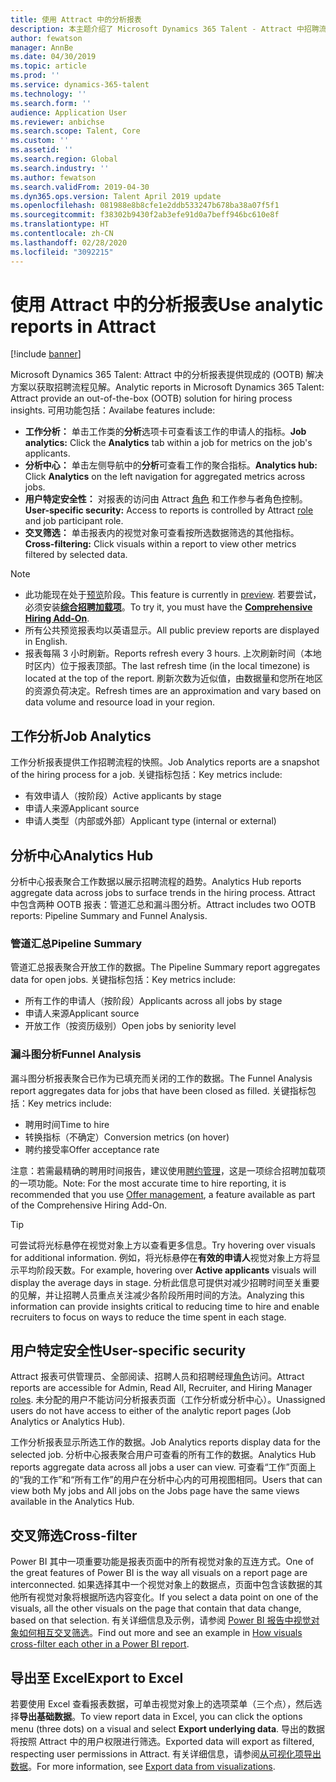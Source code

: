```yaml
---
title: 使用 Attract 中的分析报表
description: 本主题介绍了 Microsoft Dynamics 365 Talent - Attract 中招聘流程见解的分析报表
author: fewatson
manager: AnnBe
ms.date: 04/30/2019
ms.topic: article
ms.prod: ''
ms.service: dynamics-365-talent
ms.technology: ''
ms.search.form: ''
audience: Application User
ms.reviewer: anbichse
ms.search.scope: Talent, Core
ms.custom: ''
ms.assetid: ''
ms.search.region: Global
ms.search.industry: ''
ms.author: fewatson
ms.search.validFrom: 2019-04-30
ms.dyn365.ops.version: Talent April 2019 update
ms.openlocfilehash: 081988e8b8cfe1e2ddb533247b678ba38a07f5f1
ms.sourcegitcommit: f38302b9430f2ab3efe91d0a7beff946bc610e8f
ms.translationtype: HT
ms.contentlocale: zh-CN
ms.lasthandoff: 02/28/2020
ms.locfileid: "3092215"
---
```

# <a name="use-analytic-reports-in-attract"></a><span data-ttu-id="df49c-103">使用 Attract 中的分析报表</span><span class="sxs-lookup"><span data-stu-id="df49c-103">Use analytic reports in Attract</span></span>

[!include [banner](includes/banner.md)]

<span data-ttu-id="df49c-104">Microsoft Dynamics 365 Talent: Attract 中的分析报表提供现成的 (OOTB) 解决方案以获取招聘流程见解。</span><span class="sxs-lookup"><span data-stu-id="df49c-104">Analytic reports in Microsoft Dynamics 365 Talent: Attract provide an out-of-the-box (OOTB) solution for hiring process insights.</span></span> <span data-ttu-id="df49c-105">可用功能包括：</span><span class="sxs-lookup"><span data-stu-id="df49c-105">Availabe features include:</span></span>

- <span data-ttu-id="df49c-106">**工作分析：** 单击工作类的**分析**选项卡可查看该工作的申请人的指标。</span><span class="sxs-lookup"><span data-stu-id="df49c-106">**Job analytics:** Click the **Analytics** tab within a job for metrics on the job's applicants.</span></span>
- <span data-ttu-id="df49c-107">**分析中心：** 单击左侧导航中的**分析**可查看工作的聚合指标。</span><span class="sxs-lookup"><span data-stu-id="df49c-107">**Analytics hub:** Click **Analytics** on the left navigation for aggregated metrics across jobs.</span></span>
- <span data-ttu-id="df49c-108">**用户特定安全性：** 对报表的访问由 Attract [角色](security-attract.md) 和工作参与者角色控制。</span><span class="sxs-lookup"><span data-stu-id="df49c-108">**User-specific security:** Access to reports is controlled by Attract [role](security-attract.md) and job participant role.</span></span>
- <span data-ttu-id="df49c-109">**交叉筛选：** 单击报表内的视觉对象可查看按所选数据筛选的其他指标。</span><span class="sxs-lookup"><span data-stu-id="df49c-109">**Cross-filtering:** Click visuals within a report to view other metrics filtered by selected data.</span></span>

>[!NOTE] 
>- <span data-ttu-id="df49c-110">此功能现在处于[预览](access-preview-feature.md)阶段。</span><span class="sxs-lookup"><span data-stu-id="df49c-110">This feature is currently in [preview](access-preview-feature.md).</span></span> <span data-ttu-id="df49c-111">若要尝试，必须安装[**综合招聘加载项**](attract-comprehensive-hiring.md)。</span><span class="sxs-lookup"><span data-stu-id="df49c-111">To try it, you must have the [**Comprehensive Hiring Add-On**](attract-comprehensive-hiring.md).</span></span>
>- <span data-ttu-id="df49c-112">所有公共预览报表均以英语显示。</span><span class="sxs-lookup"><span data-stu-id="df49c-112">All public preview reports are displayed in English.</span></span>
>- <span data-ttu-id="df49c-113">报表每隔 3 小时刷新。</span><span class="sxs-lookup"><span data-stu-id="df49c-113">Reports refresh every 3 hours.</span></span> <span data-ttu-id="df49c-114">上次刷新时间（本地时区内）位于报表顶部。</span><span class="sxs-lookup"><span data-stu-id="df49c-114">The last refresh time (in the local timezone) is located at the top of the report.</span></span> <span data-ttu-id="df49c-115">刷新次数为近似值，由数据量和您所在地区的资源负荷决定。</span><span class="sxs-lookup"><span data-stu-id="df49c-115">Refresh times are an approximation and vary based on data volume and resource load in your region.</span></span>

## <a name="job-analytics"></a><span data-ttu-id="df49c-116">工作分析</span><span class="sxs-lookup"><span data-stu-id="df49c-116">Job Analytics</span></span>

<span data-ttu-id="df49c-117">工作分析报表提供工作招聘流程的快照。</span><span class="sxs-lookup"><span data-stu-id="df49c-117">Job Analytics reports are a snapshot of the hiring process for a job.</span></span>  <span data-ttu-id="df49c-118">关键指标包括：</span><span class="sxs-lookup"><span data-stu-id="df49c-118">Key metrics include:</span></span>

- <span data-ttu-id="df49c-119">有效申请人（按阶段）</span><span class="sxs-lookup"><span data-stu-id="df49c-119">Active applicants by stage</span></span>
- <span data-ttu-id="df49c-120">申请人来源</span><span class="sxs-lookup"><span data-stu-id="df49c-120">Applicant source</span></span>
- <span data-ttu-id="df49c-121">申请人类型（内部或外部）</span><span class="sxs-lookup"><span data-stu-id="df49c-121">Applicant type (internal or external)</span></span>

## <a name="analytics-hub"></a><span data-ttu-id="df49c-122">分析中心</span><span class="sxs-lookup"><span data-stu-id="df49c-122">Analytics Hub</span></span>

<span data-ttu-id="df49c-123">分析中心报表聚合工作数据以展示招聘流程的趋势。</span><span class="sxs-lookup"><span data-stu-id="df49c-123">Analytics Hub reports aggregate data across jobs to surface trends in the hiring process.</span></span> <span data-ttu-id="df49c-124">Attract 中包含两种 OOTB 报表：管道汇总和漏斗图分析。</span><span class="sxs-lookup"><span data-stu-id="df49c-124">Attract includes two OOTB reports: Pipeline Summary and Funnel Analysis.</span></span>

### <a name="pipeline-summary"></a><span data-ttu-id="df49c-125">管道汇总</span><span class="sxs-lookup"><span data-stu-id="df49c-125">Pipeline Summary</span></span>

<span data-ttu-id="df49c-126">管道汇总报表聚合开放工作的数据。</span><span class="sxs-lookup"><span data-stu-id="df49c-126">The Pipeline Summary report aggregates data for open jobs.</span></span> <span data-ttu-id="df49c-127">关键指标包括：</span><span class="sxs-lookup"><span data-stu-id="df49c-127">Key metrics include:</span></span>

- <span data-ttu-id="df49c-128">所有工作的申请人（按阶段）</span><span class="sxs-lookup"><span data-stu-id="df49c-128">Applicants across all jobs by stage</span></span>
- <span data-ttu-id="df49c-129">申请人来源</span><span class="sxs-lookup"><span data-stu-id="df49c-129">Applicant source</span></span>
- <span data-ttu-id="df49c-130">开放工作（按资历级别）</span><span class="sxs-lookup"><span data-stu-id="df49c-130">Open jobs by seniority level</span></span>

### <a name="funnel-analysis"></a><span data-ttu-id="df49c-131">漏斗图分析</span><span class="sxs-lookup"><span data-stu-id="df49c-131">Funnel Analysis</span></span>

<span data-ttu-id="df49c-132">漏斗图分析报表聚合已作为已填充而关闭的工作的数据。</span><span class="sxs-lookup"><span data-stu-id="df49c-132">The Funnel Analysis report aggregates data for jobs that have been closed as filled.</span></span> <span data-ttu-id="df49c-133">关键指标包括：</span><span class="sxs-lookup"><span data-stu-id="df49c-133">Key metrics include:</span></span>

- <span data-ttu-id="df49c-134">聘用时间</span><span class="sxs-lookup"><span data-stu-id="df49c-134">Time to hire</span></span>
- <span data-ttu-id="df49c-135">转换指标（不确定）</span><span class="sxs-lookup"><span data-stu-id="df49c-135">Conversion metrics (on hover)</span></span>
- <span data-ttu-id="df49c-136">聘约接受率</span><span class="sxs-lookup"><span data-stu-id="df49c-136">Offer acceptance rate</span></span>

<span data-ttu-id="df49c-137">注意：若需最精确的聘用时间报告，建议使用[聘约管理](offer-setup.md)，这是一项综合招聘加载项的一项功能。</span><span class="sxs-lookup"><span data-stu-id="df49c-137">Note: For the most accurate time to hire reporting, it is recommended that you use [Offer management](offer-setup.md), a feature available as part of the Comprehensive Hiring Add-On.</span></span>

>[!TIP] 
><span data-ttu-id="df49c-138">可尝试将光标悬停在视觉对象上方以查看更多信息。</span><span class="sxs-lookup"><span data-stu-id="df49c-138">Try hovering over visuals for additional information.</span></span> <span data-ttu-id="df49c-139">例如，将光标悬停在**有效的申请人**视觉对象上方将显示平均阶段天数。</span><span class="sxs-lookup"><span data-stu-id="df49c-139">For example, hovering over **Active applicants** visuals will display the average days in stage.</span></span> <span data-ttu-id="df49c-140">分析此信息可提供对减少招聘时间至关重要的见解，并让招聘人员重点关注减少各阶段所用时间的方法。</span><span class="sxs-lookup"><span data-stu-id="df49c-140">Analyzing this information can provide insights critical to reducing time to hire and enable recruiters to focus on ways to reduce the time spent in each stage.</span></span>

## <a name="user-specific-security"></a><span data-ttu-id="df49c-141">用户特定安全性</span><span class="sxs-lookup"><span data-stu-id="df49c-141">User-specific security</span></span>

<span data-ttu-id="df49c-142">Attract 报表可供管理员、全部阅读、招聘人员和招聘经理[角色](security-attract.md)访问。</span><span class="sxs-lookup"><span data-stu-id="df49c-142">Attract reports are accessible for Admin, Read All, Recruiter, and Hiring Manager [roles](security-attract.md).</span></span> <span data-ttu-id="df49c-143">未分配的用户不能访问分析报表页面（工作分析或分析中心）。</span><span class="sxs-lookup"><span data-stu-id="df49c-143">Unassigned users do not have access to either of the analytic report pages (Job Analytics or Analytics Hub).</span></span>

<span data-ttu-id="df49c-144">工作分析报表显示所选工作的数据。</span><span class="sxs-lookup"><span data-stu-id="df49c-144">Job Analytics reports display data for the selected job.</span></span> <span data-ttu-id="df49c-145">分析中心报表聚合用户可查看的所有工作的数据。</span><span class="sxs-lookup"><span data-stu-id="df49c-145">Analytics Hub reports aggregate data across all jobs a user can view.</span></span> <span data-ttu-id="df49c-146">可查看“工作”页面上的“我的工作”和“所有工作”的用户在分析中心内的可用视图相同。</span><span class="sxs-lookup"><span data-stu-id="df49c-146">Users that can view both My jobs and All jobs on the Jobs page have the same views available in the Analytics Hub.</span></span>

## <a name="cross-filter"></a><span data-ttu-id="df49c-147">交叉筛选</span><span class="sxs-lookup"><span data-stu-id="df49c-147">Cross-filter</span></span>

<span data-ttu-id="df49c-148">Power BI 其中一项重要功能是报表页面中的所有视觉对象的互连方式。</span><span class="sxs-lookup"><span data-stu-id="df49c-148">One of the great features of Power BI is the way all visuals on a report page are interconnected.</span></span> <span data-ttu-id="df49c-149">如果选择其中一个视觉对象上的数据点，页面中包含该数据的其他所有视觉对象将根据所选内容变化。</span><span class="sxs-lookup"><span data-stu-id="df49c-149">If you select a data point on one of the visuals, all the other visuals on the page that contain that data change, based on that selection.</span></span> <span data-ttu-id="df49c-150">有关详细信息及示例，请参阅 [Power BI 报告中视觉对象如何相互交叉筛选](https://docs.microsoft.com/power-bi/consumer/end-user-interactions)。</span><span class="sxs-lookup"><span data-stu-id="df49c-150">Find out more and see an example in [How visuals cross-filter each other in a Power BI report](https://docs.microsoft.com/power-bi/consumer/end-user-interactions).</span></span>

## <a name="export-to-excel"></a><span data-ttu-id="df49c-151">导出至 Excel</span><span class="sxs-lookup"><span data-stu-id="df49c-151">Export to Excel</span></span>

<span data-ttu-id="df49c-152">若要使用 Excel 查看报表数据，可单击视觉对象上的选项菜单（三个点），然后选择**导出基础数据**。</span><span class="sxs-lookup"><span data-stu-id="df49c-152">To view report data in Excel, you can click the options menu (three dots) on a visual and select **Export underlying data**.</span></span> <span data-ttu-id="df49c-153">导出的数据将按照 Attract 中的用户权限进行筛选。</span><span class="sxs-lookup"><span data-stu-id="df49c-153">Exported data will export as filtered, respecting user permissions in Attract.</span></span> <span data-ttu-id="df49c-154">有关详细信息，请参阅[从可视化项导出数据](https://docs.microsoft.com/power-bi/visuals/power-bi-visualization-export-data)。</span><span class="sxs-lookup"><span data-stu-id="df49c-154">For more information, see [Export data from visualizations](https://docs.microsoft.com/power-bi/visuals/power-bi-visualization-export-data).</span></span>
